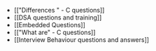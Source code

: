 - [["Differences " - C questions]]
- [[DSA questions and training]]
- [[Embedded Questions]]
- [["What are" - C questions]]
- [[Interview Behaviour questions and answers]]